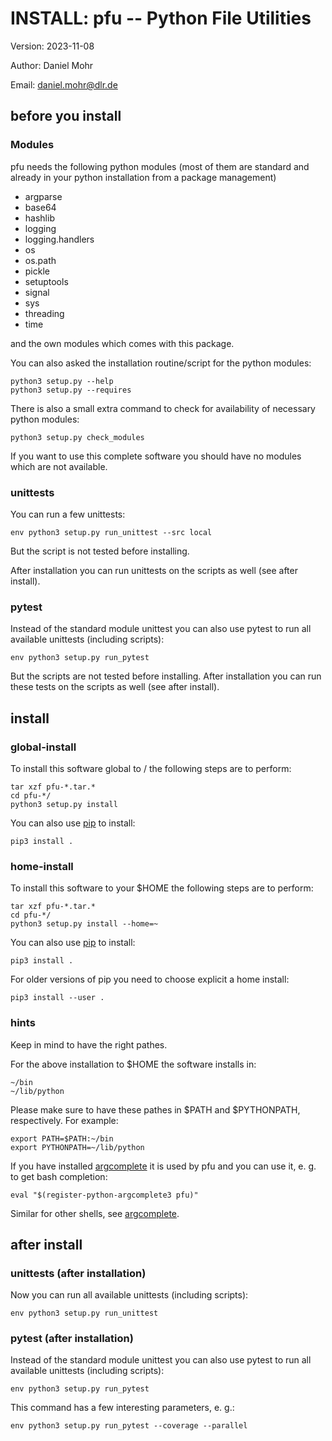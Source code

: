 # INSTALL: pfu -- Python File Utilities

Version: 2023-11-08

Author: Daniel Mohr

Email: [daniel.mohr@dlr.de](mailto:daniel.mohr@dlr.de)

## before you install

### Modules

pfu needs the following python modules (most of them are standard and
already in your python installation from a package management)

* argparse
* base64
* hashlib
* logging
* logging.handlers
* os
* os.path
* pickle
* setuptools
* signal
* sys
* threading
* time

and the own modules which comes with this package.

You can also asked the installation routine/script for the python modules:

    python3 setup.py --help
    python3 setup.py --requires

There is also a small extra command to check for availability of
necessary python modules:

    python3 setup.py check_modules

If you want to use this complete software you should have no modules
which are not available.

### unittests

You can run a few unittests:

    env python3 setup.py run_unittest --src local

But the script is not tested before installing.

After installation you can run unittests on the scripts as well
(see after install).

### pytest

Instead of the standard module unittest you can also use pytest to run
all available unittests (including scripts):

    env python3 setup.py run_pytest

But the scripts are not tested before installing.
After installation you can run these tests on the scripts as well
(see after install).

## install

### global-install

To install this software global to / the following steps are to perform:

    tar xzf pfu-*.tar.*
    cd pfu-*/
    python3 setup.py install

You can also use [pip](https://pip.pypa.io/en/stable/) to install:

    pip3 install .

### home-install

To install this software to your $HOME the following steps are to perform:

    tar xzf pfu-*.tar.*
    cd pfu-*/
    python3 setup.py install --home=~

You can also use [pip](https://pip.pypa.io/en/stable/) to install:

    pip3 install .

For older versions of pip you need to choose explicit a home install:

    pip3 install --user .

### hints

Keep in mind to have the right pathes.

For the above installation to $HOME the software installs in:

    ~/bin
    ~/lib/python

Please make sure to have these pathes in $PATH and $PYTHONPATH, respectively.
For example:

    export PATH=$PATH:~/bin
    export PYTHONPATH=~/lib/python

If you have installed [argcomplete](https://kislyuk.github.io/argcomplete/)
it is used by pfu and you can use it, e. g. to get bash completion:

    eval "$(register-python-argcomplete3 pfu)"

Similar for other shells, see
[argcomplete](https://kislyuk.github.io/argcomplete/).

## after install

### unittests (after installation)

Now you can run all available unittests (including scripts):

    env python3 setup.py run_unittest

### pytest (after installation)

Instead of the standard module unittest you can also use pytest to run
all available unittests (including scripts):

    env python3 setup.py run_pytest

This command has a few interesting parameters, e. g.:

    env python3 setup.py run_pytest --coverage --parallel
